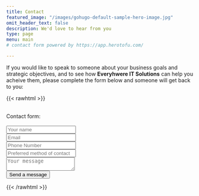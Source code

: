 ```yaml
---
title: Contact
featured_image: "/images/gohugo-default-sample-hero-image.jpg"
omit_header_text: false
description: We'd love to hear from you
type: page
menu: main
# contact form powered by https://app.herotofu.com/

---
```



If you would like to speak to someone about your business goals and strategic objectives, and to see how **Everyhwere IT Solutions** can help you acheive them, please complete the form below and someone will get back to you:

{{< rawhtml >}}

<br>
Contact form:
<br>
<br>
<script src="https://unpkg.com/tailwindcss-jit-cdn"></script>
<form action="https://public.herotofu.com/v1/940fa5e0-9f69-11ee-bd16-0d70bf7b86f5" method="POST">
  <div class="mb-3 pt-0">
    <input
      type="text"
      placeholder="Your name"
      name="name"
      class="px-3 py-3 placeholder-gray-400 text-gray-600 relative bg-white bg-white rounded text-sm border-0 shadow outline-none focus:outline-none focus:ring w-full"
      required
    />
  </div>
  <div class="mb-3 pt-0">
    <input
      type="email"
      placeholder="Email"
      name="email"
      class="px-3 py-3 placeholder-gray-400 text-gray-600 relative bg-white bg-white rounded text-sm border-0 shadow outline-none focus:outline-none focus:ring w-full"
      required
    />
  </div>
    <div class="mb-3 pt-0">
    <input
      type="phone number"
      placeholder="Phone Number"
      name="phone number"
      class="px-3 py-3 placeholder-gray-400 text-gray-600 relative bg-white bg-white rounded text-sm border-0 shadow outline-none focus:outline-none focus:ring w-full"
      required
    />
  </div>
    </div>
    <div class="mb-3 pt-0">
    <input
      type="Preferred method of contact"
      placeholder="Preferred method of contact"
      name="Preferred method of contact"
      class="px-3 py-3 placeholder-gray-400 text-gray-600 relative bg-white bg-white rounded text-sm border-0 shadow outline-none focus:outline-none focus:ring w-full"
      required
    />
  </div>
  <div class="mb-3 pt-0">
    <textarea
      placeholder="Your message"
      name="message"
      class="px-3 py-3 placeholder-gray-400 text-gray-600 relative bg-white bg-white rounded text-sm border-0 shadow outline-none focus:outline-none focus:ring w-full"
      required
    ></textarea>
  </div>
  <div class="mb-3 pt-0">
    <button
      class="bg-blue-500 text-white active:bg-blue-600 font-bold uppercase text-sm px-6 py-3 rounded shadow hover:shadow-lg outline-none focus:outline-none mr-1 mb-1 ease-linear transition-all duration-150"
      type="submit"
    >Send a message</button>
  </div>
</form>
{{< /rawhtml >}}

